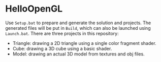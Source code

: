 # HelloOpenGL

Use `Setup.bat` to prepare and generate the solution and projects.
The generated files will be put in `Build`, which can also be launched using `Launch.bat`.
There are three projects in this repository:
* Triangle: drawing a 2D triangle using a single color fragment shader. 
* Cube: drawing a 3D cube using a basic shader.
* Model: drawing an actual 3D model from textures and obj files.
